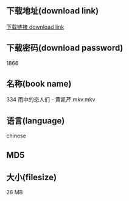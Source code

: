 ## 下载地址(download link)
[下载链接 download link](https://voluble-croquembouche-d321dc.netlify.app/?s=334+%E9%9B%A8%E4%B8%AD%E7%9A%84%E6%81%8B%E4%BA%BA%E4%BB%AC+-+%E9%BB%84%E5%87%AF%E8%8A%B9.mkv)

## 下载密码(download password)
1866

## 名称(book name)
334 雨中的恋人们 - 黄凯芹.mkv.mkv

## 语言(language)
chinese

## MD5


## 大小(filesize)
26 MB
